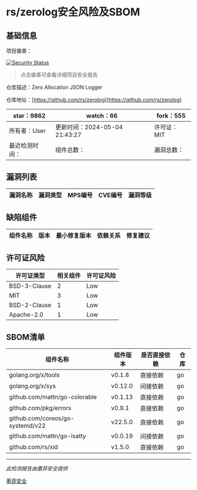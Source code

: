 # rs/zerolog安全风险及SBOM

## 基础信息

项目徽章：

[![Security Status](https://www.murphysec.com/platform3/v31/badge/1788272514597015552.svg)](https://www.murphysec.com/console/report/1715072487343652864/1788272514597015552)

> 点击徽章可查看详细项目安全报告

仓库描述：Zero Allocation JSON Logger

仓库地址：[https://github.com/rs/zerolog](https://github.com/rs/zerolog)

| star：9862 | watch：66 | fork：555 |
| ----------- | -------------- | ------------ |
| 所有者：User | 更新时间：2024-05-04 21:43:27 | 许可证：MIT |
| 最近检测时间： | 组件总数： | 漏洞总数： |




## 漏洞列表

| 漏洞名称 | 漏洞类型 | MPS编号 | CVE编号 | 漏洞等级 |
| ------- | ------ | ------- | ------ | ----- |





## 缺陷组件

| 组件名称 | 版本 | 最小修复版本 | 依赖关系 | 修复建议 |
| -------- | ---- | ------------ | -------- | -------- |





## 许可证风险

| 许可证类型 | 相关组件 | 许可证风险 |
| ---------- | -------- | ---------- |
|BSD-3-Clause|2|Low|
|MIT|3|Low|
|BSD-2-Clause|1|Low|
|Apache-2.0|1|Low|




## SBOM清单

| 组件名称 | 组件版本 | 是否直接依赖 | 仓库 |
| -------- | -------- | ------------ | ---- |
|golang.org/x/tools|v0.1.8|直接依赖|go|
|golang.org/x/sys|v0.12.0|间接依赖|go|
|github.com/mattn/go-colorable|v0.1.13|直接依赖|go|
|github.com/pkg/errors|v0.9.1|直接依赖|go|
|github.com/coreos/go-systemd/v22|v22.5.0|直接依赖|go|
|github.com/mattn/go-isatty|v0.0.19|间接依赖|go|
|github.com/rs/xid|v1.5.0|直接依赖|go|


------

*此检测报告由墨菲安全提供*

[墨菲安全](www.murphysec.com)